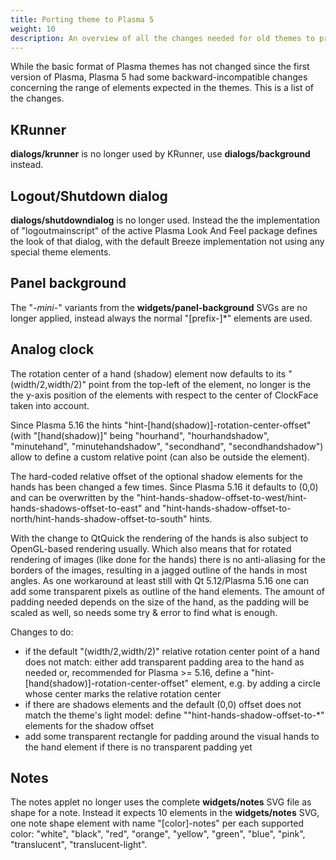 ```yaml
---
title: Porting theme to Plasma 5
weight: 10
description: An overview of all the changes needed for old themes to properly work on latest Plasma 5.
---
```


While the basic format of Plasma themes has not changed since the first version of Plasma, Plasma 5 had some backward-incompatible changes concerning the range of elements expected in the themes. This is a list of the changes.

## KRunner

**dialogs/krunner** is no longer used by KRunner, use **dialogs/background** instead.

##  Logout/Shutdown dialog

**dialogs/shutdowndialog** is no longer used. Instead the the implementation of "logoutmainscript" of the active Plasma Look And Feel package defines the look of that dialog, with the default Breeze implementation not using any special theme elements.

##  Panel background

The "*-mini-*" variants from the **widgets/panel-background** SVGs are no longer applied, instead always the normal "[prefix-]*" elements are used.

##  Analog clock

The rotation center of a hand (shadow) element now defaults to its "(width/2,width/2)" point from the top-left of the element, no longer is the the y-axis position of the elements with respect to the center of ClockFace taken into account.

Since Plasma 5.16 the hints "hint-[hand(shadow)]-rotation-center-offset" (with "[hand(shadow)]" being "hourhand", "hourhandshadow", "minutehand", "minutehandshadow", "secondhand", "secondhandshadow") allow to define a custom relative point (can also be outside the element).

The hard-coded relative offset of the optional shadow elements for the hands has been changed a few times. Since Plasma 5.16 it defaults to (0,0) and can be overwritten by the "hint-hands-shadow-offset-to-west/hint-hands-shadows-offset-to-east" and "hint-hands-shadow-offset-to-north/hint-hands-shadow-offset-to-south" hints.

With the change to QtQuick the rendering of the hands is also subject to OpenGL-based rendering usually. Which also means that for rotated rendering of images (like done for the hands) there is no anti-aliasing for the borders of the images, resulting in a jagged outline of the hands in most angles.  As one workaround at least still with Qt 5.12/Plasma 5.16 one can add some transparent pixels as outline of the hand elements. The amount of padding needed depends on the size of the hand, as the padding will be scaled as well, so needs some try & error to find what is enough.

Changes to do:

* if the default "(width/2,width/2)" relative rotation center point of a hand does not match: either add transparent padding area to the hand as needed or, recommended for Plasma >= 5.16, define a "hint-[hand(shadow)]-rotation-center-offset" element, e.g. by adding a circle whose center marks the relative rotation center
* if there are shadows elements and the default (0,0) offset does not match the theme's light model: define ""hint-hands-shadow-offset-to-*" elements for the shadow offset
* add some transparent rectangle for padding around the visual hands to the hand element if there is no transparent padding yet

##  Notes

The notes applet no longer uses the complete **widgets/notes** SVG file as shape for a note. Instead it expects 10 elements in the **widgets/notes** SVG, one note shape element with name "[color]-notes" per each supported color: "white", "black", "red", "orange", "yellow", "green", "blue", "pink", "translucent", "translucent-light".
